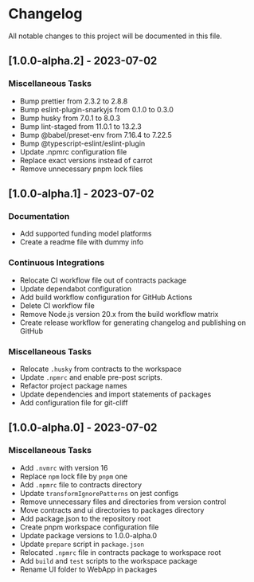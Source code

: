 # Changelog

All notable changes to this project will be documented in this file.

## [1.0.0-alpha.2] - 2023-07-02

### <!-- 08 -->Miscellaneous Tasks

- Bump prettier from 2.3.2 to 2.8.8 
- Bump eslint-plugin-snarkyjs from 0.1.0 to 0.3.0 
- Bump husky from 7.0.1 to 8.0.3 
- Bump lint-staged from 11.0.1 to 13.2.3 
- Bump @babel/preset-env from 7.16.4 to 7.22.5 
- Bump @typescript-eslint/eslint-plugin 
- Update .npmrc configuration file
- Replace exact versions instead of carrot
- Remove unnecessary pnpm lock files

## [1.0.0-alpha.1] - 2023-07-02

### <!-- 05 -->Documentation

- Add supported funding model platforms
- Create a readme file with dummy info

### <!-- 07 -->Continuous Integrations

- Relocate CI workflow file out of contracts package
- Update dependabot configuration
- Add build workflow configuration for GitHub Actions
- Delete CI workflow file
- Remove Node.js version 20.x from the build workflow matrix
- Create release workflow for generating changelog and publishing on GitHub

### <!-- 08 -->Miscellaneous Tasks

- Relocate `.husky` from contracts to the workspace
- Update `.npmrc` and enable pre-post scripts.
- Refactor project package names
- Update dependencies and import statements of packages
- Add configuration file for git-cliff

## [1.0.0-alpha.0] - 2023-07-02

### <!-- 08 -->Miscellaneous Tasks

- Add `.nvmrc` with version 16
- Replace `npm` lock file by `pnpm` one
- Add `.npmrc` file to contracts directory
- Update `transformIgnorePatterns` on jest configs
- Remove unnecessary files and directories from version control
- Move contracts and ui directories to packages directory
- Add package.json to the repository root
- Create pnpm workspace configuration file
- Update package versions to 1.0.0-alpha.0
- Update `prepare` script in `package.json`
- Relocated `.npmrc` file in contracts package to workspace root
- Add `build` and `test` scripts to the workspace package
- Rename UI folder to WebApp in packages

<!-- generated by git-cliff -->
